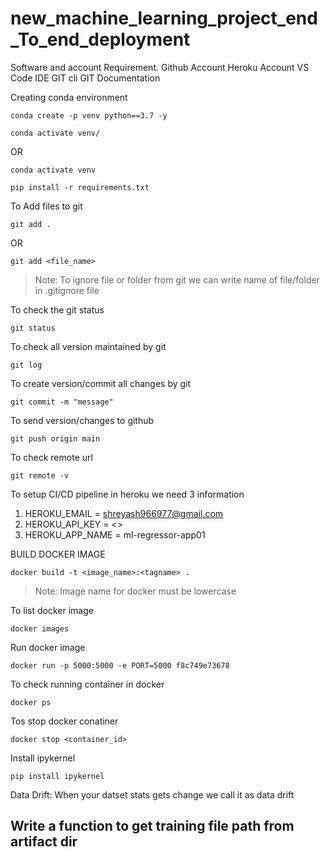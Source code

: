# new_machine_learning_project_end_To_end_deployment

Software and account Requirement.
Github Account
Heroku Account
VS Code IDE
GIT cli
GIT Documentation

Creating conda environment
```
conda create -p venv python==3.7 -y
```
```
conda activate venv/
```
OR 
```
conda activate venv
```
```
pip install -r requirements.txt
```


To Add files to git
```
git add .
```

OR
```
git add <file_name>
```

> Note: To ignore file or folder from git we can write name of file/folder in .gitignore file

To check the git status 
```
git status
```
To check all version maintained by git
```
git log
```

To create version/commit all changes by git
```
git commit -m "message"
```

To send version/changes to github
```
git push origin main
```

To check remote url 
```
git remote -v
```


To setup CI/CD pipeline in heroku we need 3 information
1. HEROKU_EMAIL = shreyash966977@gmail.com
2. HEROKU_API_KEY = <>
3. HEROKU_APP_NAME = ml-regressor-app01


BUILD DOCKER IMAGE
```
docker build -t <image_name>:<tagname> .
```
> Note: Image name for docker must be lowercase


To list docker image
```
docker images
```

Run docker image
```
docker run -p 5000:5000 -e PORT=5000 f8c749e73678
```

To check running container in docker
```
docker ps
```

Tos stop docker conatiner
```
docker stop <container_id>
```
Install ipykernel

```
pip install ipykernel
```


Data Drift:
When your datset stats gets change we call it as data drift



## Write a function to get training file path from artifact dir


